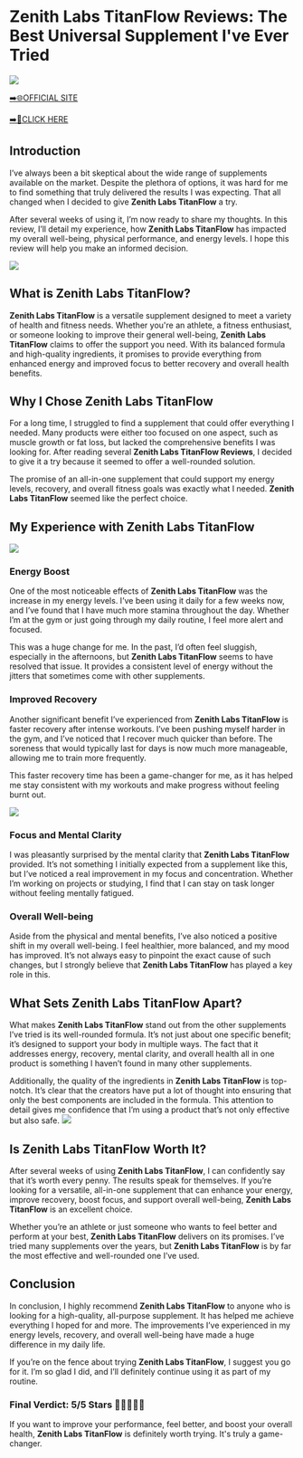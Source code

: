 # Zenith Labs TitanFlow Reviews: The Best Universal Supplement I've Ever Tried

[![](https://static.vecteezy.com/system/resources/thumbnails/019/896/014/small/buy-now-gradient-button-with-cart-symbol-buy-now-illustration-png.png)](https://edetoop.top/lander/sugarpreland-1/zenithlabstitanflow.html) 

[➡️🌐OFFICIAL SITE](https://edetoop.top/lander/sugarpreland-1/zenithlabstitanflow.html) 

[➡️🔗CLICK HERE](https://edetoop.top/lander/sugarpreland-1/zenithlabstitanflow.html) 


## Introduction

I’ve always been a bit skeptical about the wide range of supplements available on the market. Despite the plethora of options, it was hard for me to find something that truly delivered the results I was expecting. That all changed when I decided to give **Zenith Labs TitanFlow** a try.

After several weeks of using it, I’m now ready to share my thoughts. In this review, I’ll detail my experience, how **Zenith Labs TitanFlow** has impacted my overall well-being, physical performance, and energy levels. I hope this review will help you make an informed decision. 

[![](https://wallpapers.com/images/hd/red-order-now-button-udg4jcj4arvn8b0n-2.png)](https://edetoop.top/lander/sugarpreland-1/zenithlabstitanflow.html)  

## What is Zenith Labs TitanFlow?

**Zenith Labs TitanFlow** is a versatile supplement designed to meet a variety of health and fitness needs. Whether you're an athlete, a fitness enthusiast, or someone looking to improve their general well-being, **Zenith Labs TitanFlow** claims to offer the support you need. With its balanced formula and high-quality ingredients, it promises to provide everything from enhanced energy and improved focus to better recovery and overall health benefits.

## Why I Chose Zenith Labs TitanFlow

For a long time, I struggled to find a supplement that could offer everything I needed. Many products were either too focused on one aspect, such as muscle growth or fat loss, but lacked the comprehensive benefits I was looking for. After reading several **Zenith Labs TitanFlow Reviews**, I decided to give it a try because it seemed to offer a well-rounded solution.

The promise of an all-in-one supplement that could support my energy levels, recovery, and overall fitness goals was exactly what I needed. **Zenith Labs TitanFlow** seemed like the perfect choice.

## My Experience with Zenith Labs TitanFlow

[![](https://static.vecteezy.com/system/resources/thumbnails/019/896/014/small/buy-now-gradient-button-with-cart-symbol-buy-now-illustration-png.png)](https://edetoop.top/lander/sugarpreland-1/zenithlabstitanflow.html)

### Energy Boost

One of the most noticeable effects of **Zenith Labs TitanFlow** was the increase in my energy levels. I’ve been using it daily for a few weeks now, and I’ve found that I have much more stamina throughout the day. Whether I’m at the gym or just going through my daily routine, I feel more alert and focused.

This was a huge change for me. In the past, I’d often feel sluggish, especially in the afternoons, but **Zenith Labs TitanFlow** seems to have resolved that issue. It provides a consistent level of energy without the jitters that sometimes come with other supplements.

### Improved Recovery

Another significant benefit I’ve experienced from **Zenith Labs TitanFlow** is faster recovery after intense workouts. I’ve been pushing myself harder in the gym, and I’ve noticed that I recover much quicker than before. The soreness that would typically last for days is now much more manageable, allowing me to train more frequently.

This faster recovery time has been a game-changer for me, as it has helped me stay consistent with my workouts and make progress without feeling burnt out.

[![](https://wallpapers.com/images/hd/red-order-now-button-udg4jcj4arvn8b0n-2.png)](https://edetoop.top/lander/sugarpreland-1/zenithlabstitanflow.html)  

### Focus and Mental Clarity

I was pleasantly surprised by the mental clarity that **Zenith Labs TitanFlow** provided. It’s not something I initially expected from a supplement like this, but I’ve noticed a real improvement in my focus and concentration. Whether I’m working on projects or studying, I find that I can stay on task longer without feeling mentally fatigued.

### Overall Well-being

Aside from the physical and mental benefits, I’ve also noticed a positive shift in my overall well-being. I feel healthier, more balanced, and my mood has improved. It’s not always easy to pinpoint the exact cause of such changes, but I strongly believe that **Zenith Labs TitanFlow** has played a key role in this.

## What Sets Zenith Labs TitanFlow Apart?

What makes **Zenith Labs TitanFlow** stand out from the other supplements I’ve tried is its well-rounded formula. It’s not just about one specific benefit; it’s designed to support your body in multiple ways. The fact that it addresses energy, recovery, mental clarity, and overall health all in one product is something I haven’t found in many other supplements.

Additionally, the quality of the ingredients in **Zenith Labs TitanFlow** is top-notch. It’s clear that the creators have put a lot of thought into ensuring that only the best components are included in the formula. This attention to detail gives me confidence that I’m using a product that’s not only effective but also safe.
[![](https://static.vecteezy.com/system/resources/thumbnails/019/896/014/small/buy-now-gradient-button-with-cart-symbol-buy-now-illustration-png.png)](https://edetoop.top/lander/sugarpreland-1/zenithlabstitanflow.html)
## Is Zenith Labs TitanFlow Worth It?

After several weeks of using **Zenith Labs TitanFlow**, I can confidently say that it’s worth every penny. The results speak for themselves. If you’re looking for a versatile, all-in-one supplement that can enhance your energy, improve recovery, boost focus, and support overall well-being, **Zenith Labs TitanFlow** is an excellent choice.

Whether you’re an athlete or just someone who wants to feel better and perform at your best, **Zenith Labs TitanFlow** delivers on its promises. I’ve tried many supplements over the years, but **Zenith Labs TitanFlow** is by far the most effective and well-rounded one I’ve used.

## Conclusion

In conclusion, I highly recommend **Zenith Labs TitanFlow** to anyone who is looking for a high-quality, all-purpose supplement. It has helped me achieve everything I hoped for and more. The improvements I’ve experienced in my energy levels, recovery, and overall well-being have made a huge difference in my daily life.

If you’re on the fence about trying **Zenith Labs TitanFlow**, I suggest you go for it. I’m so glad I did, and I’ll definitely continue using it as part of my routine.

### Final Verdict: 5/5 Stars 🌟🌟🌟🌟🌟

If you want to improve your performance, feel better, and boost your overall health, **Zenith Labs TitanFlow** is definitely worth trying. It's truly a game-changer.
